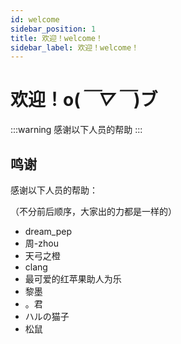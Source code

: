 ```yaml
---
id: welcome
sidebar_position: 1
title: 欢迎！welcome！
sidebar_label: 欢迎！welcome！
---
```


# 欢迎！o(*￣▽￣*)ブ

:::warning
感谢以下人员的帮助
:::

## 鸣谢

感谢以下人员的帮助：

（不分前后顺序，大家出的力都是一样的）

- dream_pep
- 周-zhou
- 天弓之橙
- clang
- 最可爱的红苹果助人为乐
- 黎墨
- 。君
- ハルの猫子
- 松鼠


